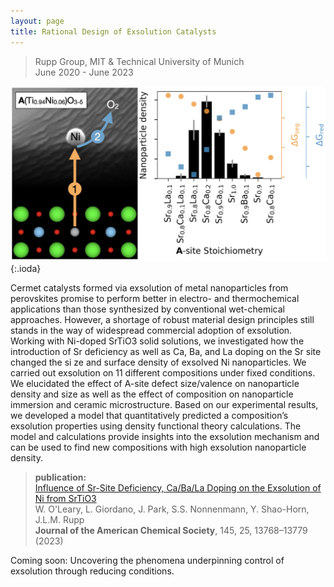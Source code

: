 ```yaml
---
layout: page
title: Rational Design of Exsolution Catalysts
---
```


> Rupp Group, MIT & Technical University of Munich  
> June 2020 - June 2023

![exsolution scheme](exsolution_comp.png){:.ioda}


Cermet catalysts formed via exsolution of metal nanoparticles from perovskites promise to perform better in electro- and thermochemical applications than those synthesized by conventional wet-chemical approaches. However, a shortage of robust material design principles still stands in the way of widespread commercial adoption of exsolution. Working with Ni-doped SrTiO3 solid solutions, we investigated how the introduction of Sr deficiency as well as Ca, Ba, and La doping on the Sr site changed the si ze and surface density of exsolved Ni nanoparticles. We carried out exsolution on 11 different compositions under fixed conditions. We elucidated the effect of A-site defect size/valence on nanoparticle density and size as well as the effect of composition on nanoparticle immersion and ceramic microstructure. Based on our experimental results, we developed a model that quantitatively predicted a composition’s exsolution properties using density functional theory calculations. The model and calculations provide insights into the exsolution mechanism and can be used to find new compositions with high exsolution nanoparticle density.

> **publication:**   
> <a href = "https://pubs.acs.org/doi/10.1021/jacs.2c12011" target = "_blank">Influence of Sr-Site Deficiency, Ca/Ba/La Doping on the Exsolution of Ni from SrTiO3</a>  
>  W. O'Leary, L. Giordano, J. Park, S.S. Nonnenmann, Y. Shao-Horn, J.L.M. Rupp   
> **Journal of the American Chemical Society**, 145, 25, 13768–13779 (2023) 

Coming soon: Uncovering the phenomena underpinning control of exsolution through reducing conditions.
